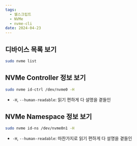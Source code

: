 ```yaml
---
tags:
  - 쉘스크립트
  - NVMe
  - nvme-cli
date: 2024-04-23
---
```

## 디바이스 목록 보기

```bash
sudo nvme list
```

## NVMe Controller 정보 보기

```bash
sudo nvme id-ctrl /dev/nvme0 -H
```

- `-H`, `--human-readable`: 읽기 편하게 다 설명을 곁들인

## NVMe Namespace 정보 보기

```bash
sudo nvme id-ns /dev/nvme0n1 -H
```

- `-H`, `--human-readable`: 마찬가지로 읽기 편하게 다 설명을 곁들인